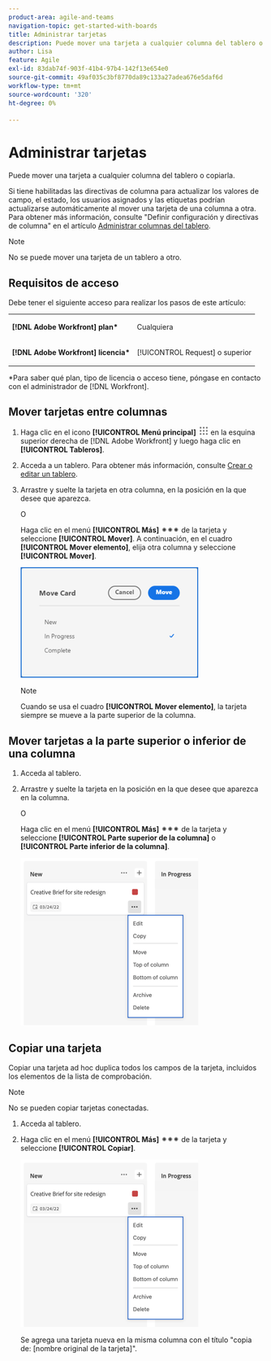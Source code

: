 ```yaml
---
product-area: agile-and-teams
navigation-topic: get-started-with-boards
title: Administrar tarjetas
description: Puede mover una tarjeta a cualquier columna del tablero o copiarla.
author: Lisa
feature: Agile
exl-id: 83dab74f-903f-41b4-97b4-142f13e654e0
source-git-commit: 49af035c3bf8770da89c133a27adea676e5daf6d
workflow-type: tm+mt
source-wordcount: '320'
ht-degree: 0%

---
```


# Administrar tarjetas

Puede mover una tarjeta a cualquier columna del tablero o copiarla.

Si tiene habilitadas las directivas de columna para actualizar los valores de campo, el estado, los usuarios asignados y las etiquetas podrían actualizarse automáticamente al mover una tarjeta de una columna a otra. Para obtener más información, consulte &quot;Definir configuración y directivas de columna&quot; en el artículo [Administrar columnas del tablero](/help/quicksilver/agile/get-started-with-boards/manage-board-columns.md).

>[!NOTE]
>
>No se puede mover una tarjeta de un tablero a otro.

## Requisitos de acceso

Debe tener el siguiente acceso para realizar los pasos de este artículo:

<table style="table-layout:auto"> 
 <col> 
 </col> 
 <col> 
 </col> 
 <tbody> 
  <tr> 
   <td role="rowheader"><strong>[!DNL Adobe Workfront] plan*</strong></td> 
   <td> <p>Cualquiera</p> </td> 
  </tr> 
  <tr> 
   <td role="rowheader"><strong>[!DNL Adobe Workfront] licencia*</strong></td> 
   <td> <p>[!UICONTROL Request] o superior</p> </td> 
  </tr> 
 </tbody> 
</table>

&#42;Para saber qué plan, tipo de licencia o acceso tiene, póngase en contacto con el administrador de [!DNL Workfront].

## Mover tarjetas entre columnas

1. Haga clic en el icono **[!UICONTROL Menú principal]** ![](assets/main-menu-icon.png) en la esquina superior derecha de [!DNL Adobe Workfront] y luego haga clic en **[!UICONTROL Tableros]**.
1. Acceda a un tablero. Para obtener más información, consulte [Crear o editar un tablero](../../agile/get-started-with-boards/create-edit-board.md).
1. Arrastre y suelte la tarjeta en otra columna, en la posición en la que desee que aparezca.

   O

   Haga clic en el menú **[!UICONTROL Más]** ![Más ](assets/more-icon-spectrum.png) de la tarjeta y seleccione **[!UICONTROL Mover]**. A continuación, en el cuadro **[!UICONTROL Mover elemento]**, elija otra columna y seleccione **[!UICONTROL Mover]**.

   ![Mover tarjeta](assets/boards-move-card-350x217.png)

   >[!NOTE]
   >
   >Cuando se usa el cuadro **[!UICONTROL Mover elemento]**, la tarjeta siempre se mueve a la parte superior de la columna.

## Mover tarjetas a la parte superior o inferior de una columna

1. Acceda al tablero.
1. Arrastre y suelte la tarjeta en la posición en la que desee que aparezca en la columna.

   O

   Haga clic en el menú **[!UICONTROL Más]** ![Menú más](assets/more-icon-spectrum.png) de la tarjeta y seleccione **[!UICONTROL Parte superior de la columna]** o **[!UICONTROL Parte inferior de la columna]**.

   ![Menú más](assets/boards-moremenu-350x329.png)

## Copiar una tarjeta

Copiar una tarjeta ad hoc duplica todos los campos de la tarjeta, incluidos los elementos de la lista de comprobación.

>[!NOTE]
>
>No se pueden copiar tarjetas conectadas.

1. Acceda al tablero.
1. Haga clic en el menú **[!UICONTROL Más]** ![[!UICONTROL Más]](assets/more-icon-spectrum.png) de la tarjeta y seleccione **[!UICONTROL Copiar]**.

   ![Menú más](assets/boards-moremenu-350x329.png)

   Se agrega una tarjeta nueva en la misma columna con el título &quot;copia de: [nombre original de la tarjeta]&quot;.
